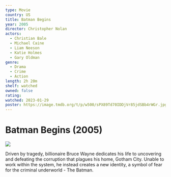 ```yaml
---
type: Movie
country: US
title: Batman Begins
year: 2005
director: Christopher Nolan
actors:
  - Christian Bale
  - Michael Caine
  - Liam Neeson
  - Katie Holmes
  - Gary Oldman
genre:
  - Drama
  - Crime
  - Action
length: 2h 20m
shelf: watched
owned: false
rating:
watched: 2023-01-29
poster: https://image.tmdb.org/t/p/w500/sPX89Td70IDDjVr85jdSBb4rWGr.jpg
---
```


# Batman Begins (2005)

![](https://image.tmdb.org/t/p/w500/sPX89Td70IDDjVr85jdSBb4rWGr.jpg)

Driven by tragedy, billionaire Bruce Wayne dedicates his life to uncovering and defeating the corruption that plagues his home, Gotham City.  Unable to work within the system, he instead creates a new identity, a symbol of fear for the criminal underworld - The Batman.